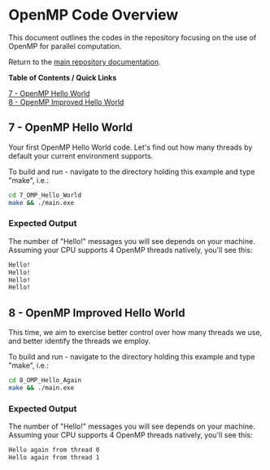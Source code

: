 # OpenMP Code Overview

This document outlines the codes in the repository focusing on the use of OpenMP for parallel computation.

Return to the [main repository documentation](./README.md).

**Table of Contents / Quick Links**

[7 - OpenMP Hello World](#omp_hello_world)  
[8 - OpenMP Improved Hello World](#omp_hello_again)  

<a id="omp_hello_world"></a>
## 7 - OpenMP Hello World

Your first OpenMP Hello World code. Let's find out how many threads by default your current environment supports.

To build and run - navigate to the directory holding this example and type "make", i.e.:

```bash
cd 7_OMP_Hello_World
make && ./main.exe
```

### Expected Output

The number of "Hello!" messages you will see depends on your machine. Assuming your CPU supports 4 OpenMP threads natively, you'll see this:

```bash
Hello!
Hello!
Hello!
Hello!
```

<a id="omp_hello_again"></a>
## 8 - OpenMP Improved Hello World

This time, we aim to exercise better control over how many threads we use, and better identify the threads we employ.

To build and run - navigate to the directory holding this example and type "make", i.e.:

```bash
cd 8_OMP_Hello_Again
make && ./main.exe
```

### Expected Output

The number of "Hello!" messages you will see depends on your machine. Assuming your CPU supports 4 OpenMP threads natively, you'll see this:

```bash
Hello again from thread 0
Hello again from thread 1
```
